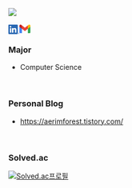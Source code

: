 <!--
**aerimforest/aerimforest** is a ✨ _special_ ✨ repository because its `README.md` (this file) appears on your GitHub profile.

Here are some ideas to get you started:

- 🔭 I’m currently working on ...
- 🌱 I’m currently learning ...
- 👯 I’m looking to collaborate on ...
- 🤔 I’m looking for help with ...
- 💬 Ask me about ...
- 📫 How to reach me: ...
- 😄 Pronouns: ...
- ⚡ Fun fact: ...
-->

<p align="left"> <img src="https://komarev.com/ghpvc/?username=aerimforest&label=Profile%20views&color=0e75b6&style=flat"/></p>
<a href="https://github.com/aerimforest" target="blank"><img align="left" src="icons/LI-In-Bug.png" width="22px" /></a>
<a href="https://github.com/aerimforest" target="blank"><img align="left" src="icons/gmail.png" width="22px" /></a>
<br/>

### Major
- Computer Science   
<br/>

### Personal Blog

- https://aerimforest.tistory.com/
<br/>

### Solved.ac
[![Solved.ac프로필](http://mazassumnida.wtf/api/v2/generate_badge?boj=yerim5287)](https://solved.ac/yerim5287)   

